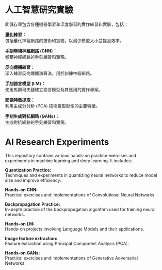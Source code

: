 
# 人工智慧研究實驗
此儲存庫包含各種機器學習和深度學習的實作練習和實驗，包括：

**量化練習：**  
包括量化神經網路的技術和實驗，以減少模型大小並提高效率。

**手刻卷積神經網路 (CNN)：**  
卷積神經網路的手刻練習和實現。

**反向傳播練習：**  
深入練習反向傳播演算法，用於訓練神經網路。

**手刻語言模型 (LM)：**  
使用馬爾可夫鏈建立語言模型及其應用的實作專案。

**影像特徵提取：**  
利用主成分分析 (PCA) 技術提取影像的主要特徵。

**手刻生成對抗網路 (GANs)：**  
生成對抗網路的手刻練習和實現。


# AI Research Experiments
This repository contains various hands-on practice exercises and experiments in machine learning and deep learning. It includes:

**Quantization Practice:**  
Techniques and experiments in quantizing neural networks to reduce model size and improve efficiency.  

**Hands-on CNN:**  
Practical exercises and implementations of Convolutional Neural Networks.  

**Backpropagation Practice:**  
In-depth practice of the backpropagation algorithm used for training neural networks.  

**Hands-on LM:**  
 Hands-on projects involving Language Models and their applications.  

**Image feature extraction:**  
Feature extraction using Principal Component Analysis (PCA). 

**Hands-on GANs:**  
 Practical exercises and implementations of Generative Adversarial Networks.